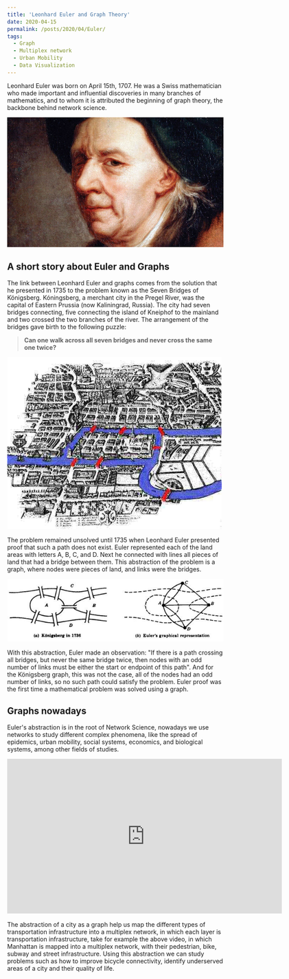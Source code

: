 ```yaml
---
title: 'Leonhard Euler and Graph Theory'
date: 2020-04-15
permalink: /posts/2020/04/Euler/
tags:
  - Graph
  - Multiplex network
  - Urban Mobility
  - Data Visualization
---
```


Leonhard Euler was born on April 15th, 1707. He was a Swiss mathematician who made important and influential discoveries in many branches of mathematics, and to whom it is attributed the beginning of graph theory, the backbone behind network science.

![Euler](assets/img/Euler.jpg)

## A short story about Euler and Graphs

The link between Leonhard Euler and graphs comes from the solution that he presented in 1735 to the problem known as the Seven Bridges of Königsberg. Kóningsberg, a merchant city in the Pregel River, was the capital of Eastern Prussia (now Kaliningrad, Russia). The city had seven bridges connecting, five connecting the island of Kneiphof to the mainland and two crossed the two branches of the river. The arrangement of the bridges gave birth to the following puzzle:

>**Can one walk across all seven bridges and never cross the same one twice?**

![Konigsberg](assets/img/Konigsberg.jpg)

The problem remained unsolved until 1735 when Leonhard Euler presented proof that such a path does not exist. Euler represented each of the land areas with letters A, B, C, and D. Next he connected with lines all pieces of land that had a bridge between them. This abstraction of the problem is a graph, where nodes were pieces of land, and links were the bridges.

![Graph](assets/img/Euler2.jpeg)

With this abstraction, Euler made an observation: "If there is a path crossing all bridges, but never the same bridge twice, then nodes with an odd number of links must be either the start or endpoint of this path". And for the Königsberg graph, this was not the case, all of the nodes had an odd number of links, so no such path could satisfy the problem. Euler proof was the first time a mathematical problem was solved using a graph.

## Graphs nowadays

Euler's abstraction is in the root of Network Science, nowadays we use networks to study different complex phenomena, like the spread of epidemics, urban mobility, social systems, economics, and biological systems, among other fields of studies.

<iframe src="https://player.vimeo.com/video/407746694?title=0&byline=0&portrait=0" width="640" height="360" frameborder="0" allow="autoplay; fullscreen" allowfullscreen></iframe>


The abstraction of a city as a graph help us map the different types of transportation infrastructure into a multiplex network, in which each layer is transportation infrastructure, take for example the above video, in which Manhattan is mapped into a multiplex network, with their pedestrian, bike, subway and street infrastructure. Using this abstraction we can study problems such as how to improve bicycle connectivity, identify underserved areas of a city and their quality of life.
